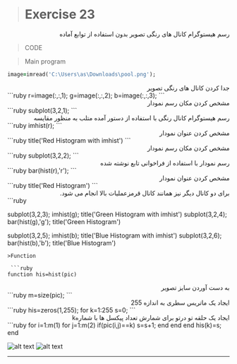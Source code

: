 
> # Exercise 23
  <div dir="rtl">
 رسم هیستوگرام کانال های رنگی تصویر بدون استفاده از توابع آماده
 </div>
 
>CODE

>Main program
```ruby 
image=imread('C:\Users\as\Downloads\pool.png');
```
  <div dir="rtl">
 جدا کردن کانال های رنگی تصویر
 </div>
 ```ruby 
r=image(:,:,1);
g=image(:,:,2);
b=image(:,:,3);
```
  <div dir="rtl">
 مشخص کردن مکان رسم نمودار
 </div>
 ```ruby
subplot(3,2,1);
 ```
  <div dir="rtl">
 رسم هیستوگرام کانال رنگی با استفاده از دستور آمده متلب به منظور مقایسه
 </div>
 ```ruby
imhist(r);
 ```
 <div dir="rtl">
 مشخص کردن عنوان نمودار
 </div>
 ```ruby
title('Red Histogram with imhist')
```
  <div dir="rtl">
 مشخص کردن مکان رسم نمودار
 </div>
 ```ruby
subplot(3,2,2);
```
  <div dir="rtl">
 رسم نمودار با استفاده از فراخوانی تابع نوشته شده
 </div>
 ```ruby
bar(hist(r),'r');
 ```
 <div dir="rtl">
 مشخص کردن عنوان نمودار
 </div>
 ```ruby
title('Red Histogram')
 ```
 <div dir="rtl">
  برای دو کانال دیگر نیز همانند کانال قرمزعملیات بالا انجام می شود.
 </div>
 ```ruby

subplot(3,2,3);
imhist(g);
title('Green Histogram with imhist')
subplot(3,2,4);
bar(hist(g),'g');
title('Green Histogram')


subplot(3,2,5);
imhist(b);
title('Blue Histogram with imhist')
subplot(3,2,6);
bar(hist(b),'b');
title('Blue Histogram')
```
>Function
  
 ```ruby
function his=hist(pic)
 ```
<div dir="rtl">
 به دست آوردن سایز تصویر
 </div>
  ```ruby
m=size(pic);
 ```
<div dir="rtl">
 ایجاد یک ماتریس سطری به اندازه 255
 </div>
  ```ruby
his=zeros(1,255);
for k=1:255
    s=0;
  ```
<div dir="rtl">
 ایجاد یک حلقه تو درتو برای شمارش تعداد پیکسل ها با شمارهk
 </div>
  ```ruby
    for i=1:m(1)
        for j=1:m(2)
            if(pic(i,j)==k)
                s=s+1;
            end    
        end
    end
    his(k)=s;
end 

![alt text](https://github.com/semnan-university-ai/image-processing-class/blob/main/excersiecs/afsaneh427726/22/1.jpg)
![alt text](https://github.com/semnan-university-ai/image-processing-class/blob/main/excersiecs/afsaneh427726/22/2.jpg)
***

